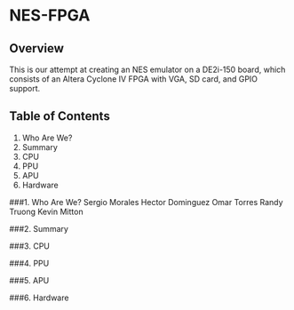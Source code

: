 NES-FPGA
========


Overview
--------

This is our attempt at creating an NES emulator on a DE2i-150 board, which
consists of an Altera Cyclone IV FPGA with VGA, SD card, and GPIO support.


Table of Contents
-----------------

1. Who Are We?
2. Summary
3. CPU
4. PPU
5. APU
6. Hardware


###1. Who Are We?
Sergio Morales
Hector Dominguez
Omar Torres
Randy Truong
Kevin Mitton

###2. Summary

###3. CPU

###4. PPU

###5. APU

###6. Hardware
